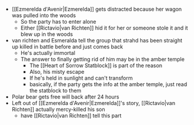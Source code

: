 - [[Ezmerelda d'Avenir|Ezmerelda]] gets distracted because her wagon was pulled into the woods
	- So the party has to enter alone
	- Either [[Rictavio|van Richten]] hid it for her or someone stole it and it blew up in the woods
- van richten and Esmeralda tell the group that strahd has been straight up killed in battle before and just comes back
	- He's actually immortal
	- The answer to finally getting rid of him may be in the amber temple
		- The [[Heart of Sorrow Statblock]] is part of the reason
		- Also, his misty escape
		- If he's held in sunlight and can't transform
		- basically, if the party gets the info at the amber temple, just read the statblock to them
- Polar bear gets free will back after 24 hours
- Left out of [[Ezmerelda d'Avenir|Ezmerelda]]'s story, [[Rictavio|van Richten]] actually mercy-killed his son
	- have [[Rictavio|van Richten]] tell this part
